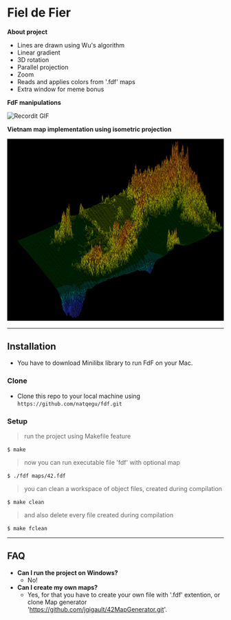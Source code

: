 # Fiel de Fier

**About project**

- Lines are drawn using Wu's algorithm
- Linear gradient
- 3D rotation
- Parallel projection
- Zoom
- Reads and applies colors from '.fdf' maps
- Extra window for meme bonus

**FdF manipulations**

![Recordit GIF](http://g.recordit.co/gx9TAVBBAV.gif)

**Vietnam map implementation using isometric projection**

![Screenshot](vietnam.png)

<!-- **Vietnam map manipulations + meme bonus**

![Recordit GIF](http://g.recordit.co/4J3VDbQ1d6.gif) -->

---

## Installation

- You have to download Minilibx library to run FdF on your Mac.

### Clone

- Clone this repo to your local machine using `https://github.com/natqegu/fdf.git`

### Setup

> run the project using Makefile feature

```shell
$ make
```

> now you can run executable file 'fdf' with optional map

```shell
$ ./fdf maps/42.fdf
```

> you can clean a workspace of object files, created during compilation

```shell
$ make clean
```

> and also delete every file created during compilation

```shell
$ make fclean
```

---

## FAQ

- **Can I run the project on Windows?**
    - No!
- **Can I create my own maps?**
    - Yes, for that you have to create your own file with '.fdf' extention, or clone Map generator 'https://github.com/jgigault/42MapGenerator.git'.